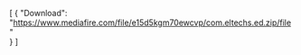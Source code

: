 [
  {
    "Download": "https://www.mediafire.com/file/e15d5kgm70ewcvp/com.eltechs.ed.zip/file"  
  }
]
